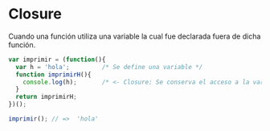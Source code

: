 # Closure
Cuando una función utiliza una variable la cual fue declarada fuera de dicha función.

```javascript
var imprimir = (function(){
  var h = 'hola';         /* Se define una variable */
  function imprimirH(){
    console.log(h);       /* <- Closure: Se conserva el acceso a la variable h */
  }
  return imprimirH;
})();

imprimir(); // =>  'hola'
```